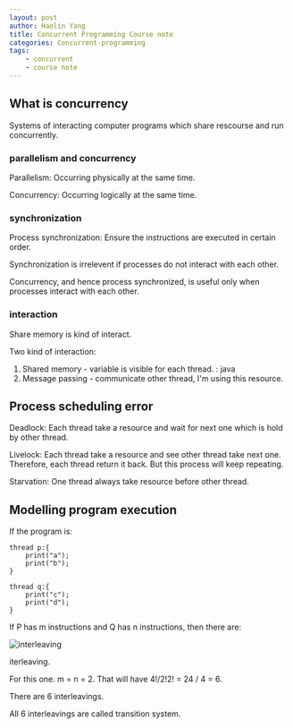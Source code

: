 ```yaml
---
layout: post
author: Haolin Yang
title: Concurrent Programming Course note 
categories: Concurrent-programming
tags: 
    - concurrent
    - course note
---
```


## What is concurrency

Systems of interacting computer programs which share rescourse and run concurrently.

### parallelism and concurrency

Parallelism: Occurring physically at the same time.

Concurrency: Occurring logically at the same time. 

### synchronization

Process synchronization: Ensure the instructions are executed in certain order.

Synchronization is irrelevent if processes do not interact with each other. 

Concurrency, and hence process synchronized, is useful only when processes interact with each other.

### interaction
Share memory is kind of interact.

Two kind of interaction: 

1. Shared memory - variable is visible for each thread. : java
2. Message passing - communicate other thread, I'm using this resource.

## Process scheduling error

Deadlock: Each thread take a resource and wait for next one which is hold by other thread.

Livelock: Each thread take a resource and see other thread take next one. Therefore, each thread return it back. But this process will keep repeating.

Starvation: One thread always take resource before other thread.

## Modelling program execution

If the program is:
```
thread p:{
    print("a");
    print("b");
}

thread q:{
    print("c");
    print("d");
}
```

If P has m instructions and Q has n instructions, then there
are:

![interleaving]({{site.baseurl}}{{site.url}}/public/images/2019-08-28-concurrent-programming-1/interleaving.png)

iterleaving.

For this one. m = n = 2. That will have 4!/2!2! = 24 / 4 = 6.

There are 6 interleavings. 

All 6 interleavings are called transition system.


